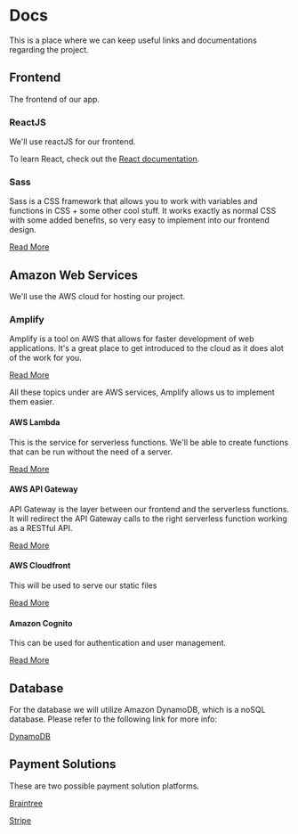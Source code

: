 # Docs

This is a place where we can keep useful links and documentations regarding the project.

## Frontend

The frontend of our app.

### ReactJS

We'll use reactJS for our frontend.

To learn React, check out the [React documentation](https://reactjs.org/).

### Sass

Sass is a CSS framework that allows you to work with variables and functions in CSS + some other cool stuff. It works exactly as normal CSS with some added benefits, so very easy to implement into our frontend design.

[Read More](https://sass-lang.com/)

## Amazon Web Services

We'll use the AWS cloud for hosting our project.

### Amplify

Amplify is a tool on AWS that allows for faster development of web applications.
It's a great place to get introduced to the cloud as it does alot of the work for you.

[Read More](https://aws.amazon.com/amplify/?trk=41731cf6-f5eb-4611-81ef-f2914ec706b5&sc_channel=ps&sc_campaign=acquisition&sc_medium=GC-PMM|PS-GO|Brand|All|PA|Mobile%20Services|Amplify|US|EN|Text|PMO22-13306&s_kwcid=AL!4422!3!588971138365!e!!g!!aws%20amplify&ef_id=Cj0KCQjw9ZGYBhCEARIsAEUXITXbDvmDpT1Nm9OT9SGuMQ1pQ75wZY8sfJ8vLC6Thp7hM3fSWh5Dm8kaAtVPEALw_wcB:G:s&s_kwcid=AL!4422!3!588971138365!e!!g!!aws%20amplify)

All these topics under are AWS services, Amplify allows us to implement them easier.

#### AWS Lambda

This is the service for serverless functions. We'll be able to create functions that can be run without the need of a server.

[Read More](https://aws.amazon.com/lambda/)

#### AWS API Gateway

API Gateway is the layer between our frontend and the serverless functions. It will redirect the API Gateway calls to the right serverless function working as a RESTful API.

[Read More](https://aws.amazon.com/api-gateway/)

#### AWS Cloudfront

This will be used to serve our static files

[Read More](https://aws.amazon.com/cloudfront/)

#### Amazon Cognito

This can be used for authentication and user management.

[Read More](https://aws.amazon.com/cognito/)

## Database

For the database we will utilize Amazon DynamoDB, which is a noSQL database. Please refer to the following link for more info:

[DynamoDB](https://aws.amazon.com/dynamodb/?p=ft&c=db&z=3)

## Payment Solutions

These are two possible payment solution platforms.

[Braintree](https://www.braintreepayments.com/)

[Stripe](https://stripe.com/en-no)
